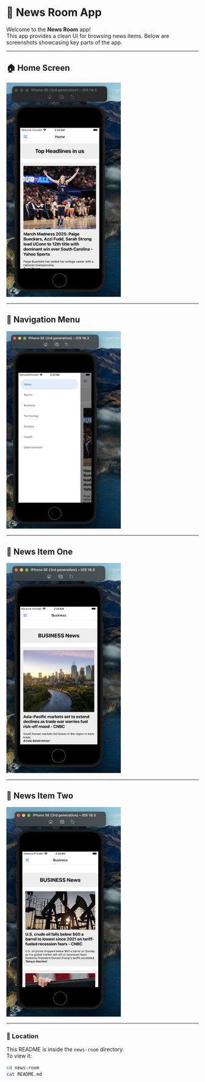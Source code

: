 # 📰 News Room App

Welcome to the **News Room** app!  
This app provides a clean UI for browsing news items. Below are screenshots showcasing key parts of the app.

---

## 🏠 Home Screen

<img src="./home.png" alt="Home" width="300"/>

---

## 🧭 Navigation Menu

<img src="./nav.png" alt="Navigation" width="300"/>

---

## 📰 News Item One

<img src="./news%20item.png" alt="News Item" width="300"/>

---

## 📰 News Item Two

<img src="./news%20item%20two.png" alt="News Item Two" width="300"/>

---

### 📂 Location

This README is inside the `news-room` directory.  
To view it:

```bash
cd news-room
cat README.md
